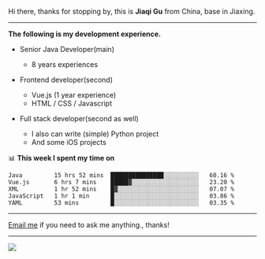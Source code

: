 Hi there, thanks for stopping by, this is **Jiaqi Gu** from China, base in Jiaxing.

---

**The following is my development experience.**

- Senior Java Developer(main)
  - 8 years experiences

- Frontend developer(second)
  - Vue.js (1 year experience)
  - HTML / CSS / Javascript
  
- Full stack developer(second as well)
  - I also can write (simple) Python project
  - And some iOS projects

📊 **This week I spent my time on**
<!--START_SECTION:waka-->
```text
Java         15 hrs 52 mins  ███████████████░░░░░░░░░░   60.16 % 
Vue.js       6 hrs 7 mins    █████▓░░░░░░░░░░░░░░░░░░░   23.20 % 
XML          1 hr 52 mins    █▓░░░░░░░░░░░░░░░░░░░░░░░   07.07 % 
JavaScript   1 hr 1 min      █░░░░░░░░░░░░░░░░░░░░░░░░   03.86 % 
YAML         53 mins         █░░░░░░░░░░░░░░░░░░░░░░░░   03.35 % 
```
<!--END_SECTION:waka-->

---

[Email me](mailto:droidqw@gmail.com?subject=Hiring_from_GitHub) if you need to ask me anything., thanks!

---

![]( https://visitor-badge.glitch.me/badge?page_id=githubgujiaqi)
